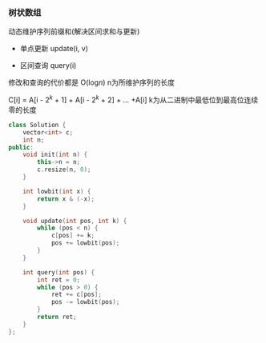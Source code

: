 ### 树状数组

动态维护序列前缀和(解决区间求和与更新)

+ 单点更新 update(i, v)

+ 区间查询 query(i)

修改和查询的代价都是 O(log$n$) n为所维护序列的长度 

C[i] = A[i - $2^k$ + 1] + A[i - $2^k$ + 2] + $\dots$ +A[i]  k为从二进制中最低位到最高位连续零的长度

```c++
class Solution {
	vector<int> c;
	int n;
public:
	void init(int n) {
		this->n = n;
		c.resize(n, 0);
	}

	int lowbit(int x) {
		return x & (-x);
	}

	void update(int pos, int k) {
		while (pos < n) {
			c[pos] += k;
			pos += lowbit(pos);
		}
	}

	int query(int pos) {
		int ret = 0;
		while (pos > 0) {
			ret += c[pos];
			pos -= lowbit(pos);
		}
		return ret;
	}
};
```

